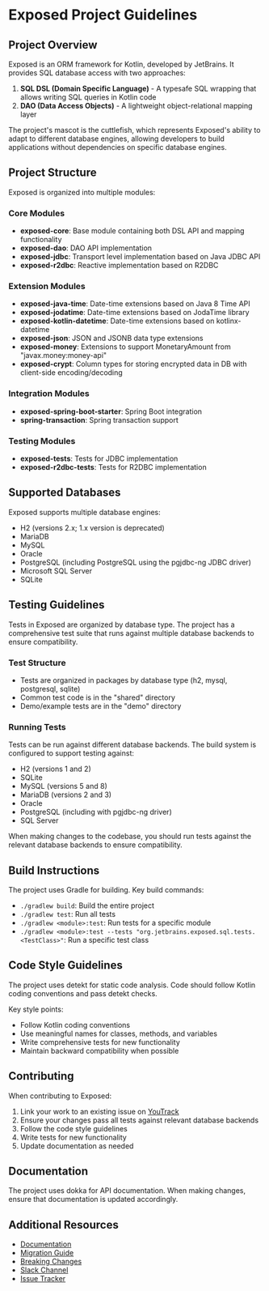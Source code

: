 # Exposed Project Guidelines

## Project Overview
Exposed is an ORM framework for Kotlin, developed by JetBrains. It provides SQL database access with two approaches:
1. **SQL DSL (Domain Specific Language)** - A typesafe SQL wrapping that allows writing SQL queries in Kotlin code
2. **DAO (Data Access Objects)** - A lightweight object-relational mapping layer

The project's mascot is the cuttlefish, which represents Exposed's ability to adapt to different database engines, allowing developers to build applications without dependencies on specific database engines.

## Project Structure
Exposed is organized into multiple modules:

### Core Modules
- **exposed-core**: Base module containing both DSL API and mapping functionality
- **exposed-dao**: DAO API implementation
- **exposed-jdbc**: Transport level implementation based on Java JDBC API
- **exposed-r2dbc**: Reactive implementation based on R2DBC

### Extension Modules
- **exposed-java-time**: Date-time extensions based on Java 8 Time API
- **exposed-jodatime**: Date-time extensions based on JodaTime library
- **exposed-kotlin-datetime**: Date-time extensions based on kotlinx-datetime
- **exposed-json**: JSON and JSONB data type extensions
- **exposed-money**: Extensions to support MonetaryAmount from "javax.money:money-api"
- **exposed-crypt**: Column types for storing encrypted data in DB with client-side encoding/decoding

### Integration Modules
- **exposed-spring-boot-starter**: Spring Boot integration
- **spring-transaction**: Spring transaction support

### Testing Modules
- **exposed-tests**: Tests for JDBC implementation
- **exposed-r2dbc-tests**: Tests for R2DBC implementation

## Supported Databases
Exposed supports multiple database engines:
- H2 (versions 2.x; 1.x version is deprecated)
- MariaDB
- MySQL
- Oracle
- PostgreSQL (including PostgreSQL using the pgjdbc-ng JDBC driver)
- Microsoft SQL Server
- SQLite

## Testing Guidelines
Tests in Exposed are organized by database type. The project has a comprehensive test suite that runs against multiple database backends to ensure compatibility.

### Test Structure
- Tests are organized in packages by database type (h2, mysql, postgresql, sqlite)
- Common test code is in the "shared" directory
- Demo/example tests are in the "demo" directory

### Running Tests
Tests can be run against different database backends. The build system is configured to support testing against:
- H2 (versions 1 and 2)
- SQLite
- MySQL (versions 5 and 8)
- MariaDB (versions 2 and 3)
- Oracle
- PostgreSQL (including with pgjdbc-ng driver)
- SQL Server

When making changes to the codebase, you should run tests against the relevant database backends to ensure compatibility.

## Build Instructions
The project uses Gradle for building. Key build commands:

- `./gradlew build`: Build the entire project
- `./gradlew test`: Run all tests
- `./gradlew <module>:test`: Run tests for a specific module
- `./gradlew <module>:test --tests "org.jetbrains.exposed.sql.tests.<TestClass>"`: Run a specific test class

## Code Style Guidelines
The project uses detekt for static code analysis. Code should follow Kotlin coding conventions and pass detekt checks.

Key style points:
- Follow Kotlin coding conventions
- Use meaningful names for classes, methods, and variables
- Write comprehensive tests for new functionality
- Maintain backward compatibility when possible

## Contributing
When contributing to Exposed:
1. Link your work to an existing issue on [YouTrack](https://youtrack.jetbrains.com/issues/EXPOSED)
2. Ensure your changes pass all tests against relevant database backends
3. Follow the code style guidelines
4. Write tests for new functionality
5. Update documentation as needed

## Documentation
The project uses dokka for API documentation. When making changes, ensure that documentation is updated accordingly.

## Additional Resources
- [Documentation](https://www.jetbrains.com/help/exposed/home.html)
- [Migration Guide](https://www.jetbrains.com/help/exposed/migration-guide.html)
- [Breaking Changes](https://www.jetbrains.com/help/exposed/breaking-changes.html)
- [Slack Channel](https://kotlinlang.slack.com/messages/exposed/)
- [Issue Tracker](https://youtrack.jetbrains.com/issues/EXPOSED)
